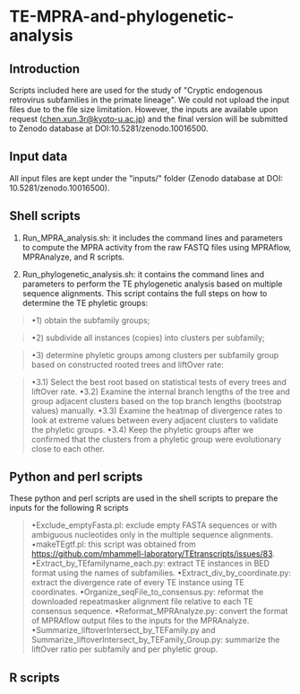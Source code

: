 # TE-MPRA-and-phylogenetic-analysis

## Introduction
Scripts included here are used for the study of "Cryptic endogenous retrovirus subfamilies in the primate lineage". We could not upload the input files due to the file size limitation. However, the inputs are available upon request (chen.xun.3r@kyoto-u.ac.jp) and the final version will be submitted to Zenodo database at DOI:10.5281/zenodo.10016500.

## Input data
All input files are kept under the "inputs/" folder (Zenodo database at DOI: 10.5281/zenodo.10016500).

## Shell scripts
1. Run_MPRA_analysis.sh: it includes the command lines and parameters to compute the MPRA activity from the raw FASTQ files using MPRAflow, MPRAnalyze, and R scripts.

2. Run_phylogenetic_analysis.sh: it contains the command lines and parameters to perform the TE phylogenetic analysis based on multiple sequence alignments. This script contains the full steps on how to determine the TE phyletic groups:

>•1) obtain the subfamily groups;
   
>•2) subdivide all instances (copies) into clusters per subfamily;

>•3) determine phyletic groups among clusters per subfamily group based on constructed rooted trees and liftOver rate:
   
>•3.1) Select the best root based on statistical tests of every trees and liftOver rate.
>•3.2) Examine the internal branch lengths of the tree and group adjacent clusters based on the top branch lengths (bootstrap values) manually. 
>•3.3) Examine the heatmap of divergence rates to look at extreme values between every adjacent clusters to validate the phyletic groups. 
>•3.4) Keep the phyletic groups after we confirmed that the clusters from a phyletic group were evolutionary close to each other.

## Python and perl scripts
These python and perl scripts are used in the shell scripts to prepare the inputs for the following R scripts
>•Exclude_emptyFasta.pl: exclude empty FASTA sequences or with ambiguous nucleotides only in the multiple sequence alignments.
>•makeTEgtf.pl: this script was obtained from https://github.com/mhammell-laboratory/TEtranscripts/issues/83.
>•Extract_by_TEfamilyname_each.py: extract TE instances in BED format using the names of subfamilies.
>•Extract_div_by_coordinate.py: extract the divergence rate of every TE instance using TE coordinates.
>•Organize_seqFile_to_consensus.py: reformat the downloaded repeatmasker alignment file relative to each TE consensus sequence.
>•Reformat_MPRAnalyze.py: convert the format of MPRAflow output files to the inputs for the MPRAnalyze.
>•Summarize_liftoverIntersect_by_TEFamily.py and Summarize_liftoverIntersect_by_TEFamily_Group.py: summarize the liftOver ratio per subfamily and per phyletic group.

## R scripts




